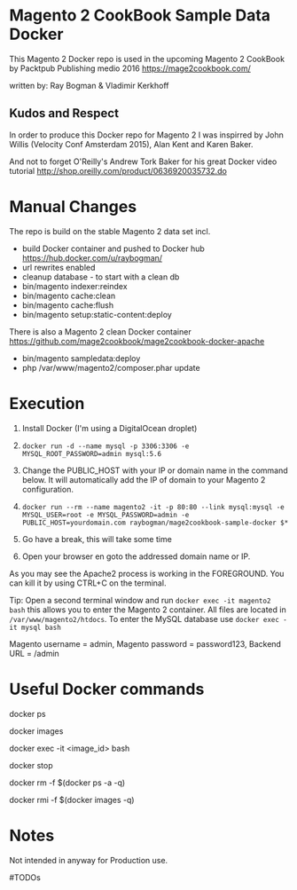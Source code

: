 # Magento 2 CookBook Sample Data Docker

This Magento 2 Docker repo is used in the upcoming Magento 2 CookBook by Packtpub Publishing medio 2016
https://mage2cookbook.com/

written by: Ray Bogman & Vladimir Kerkhoff

## Kudos and Respect

In order to produce this Docker repo for Magento 2 I was inspirred by John Willis (Velocity Conf Amsterdam 2015), Alan Kent and Karen Baker.

And not to forget O'Reilly's Andrew Tork Baker for his great Docker video tutorial http://shop.oreilly.com/product/0636920035732.do

# Manual Changes

The repo is build on the stable Magento 2 data set incl.
- build Docker container and pushed to Docker hub https://hub.docker.com/u/raybogman/
- url rewrites enabled
- cleanup database - to start with a clean db
- bin/magento indexer:reindex
- bin/magento cache:clean
- bin/magento cache:flush
- bin/magento setup:static-content:deploy

There is also a Magento 2 clean Docker container https://github.com/mage2cookbook/mage2cookbook-docker-apache

- bin/magento sampledata:deploy
- php /var/www/magento2/composer.phar update

# Execution

1. Install Docker (I'm using a DigitalOcean droplet)

2. `docker run -d --name mysql -p 3306:3306 -e MYSQL_ROOT_PASSWORD=admin mysql:5.6`

3. Change the PUBLIC_HOST with your IP or domain name in the command below. It will automatically add the IP of domain to your Magento 2 configuration. 

4. `docker run --rm --name magento2 -it -p 80:80 --link mysql:mysql -e MYSQL_USER=root -e MYSQL_PASSWORD=admin -e PUBLIC_HOST=yourdomain.com raybogman/mage2cookbook-sample-docker $*`

5. Go have a break, this will take some time

6. Open your browser en goto the addressed domain name or IP.

As you may see the Apache2 process is working in the FOREGROUND. You can kill it by using CTRL+C on the terminal.

Tip: Open a second terminal window and run `docker exec -it magento2 bash` this allows you to enter the Magento 2 container. All files are located in `/var/www/magento2/htdocs`. To enter the MySQL database use `docker exec -it mysql bash`

Magento username = admin,
Magento password = password123,
Backend URL	 = /admin

# Useful Docker commands

  docker ps

  docker images

  docker exec -it <image_id> bash

  docker stop

  docker rm -f $(docker ps -a -q)

  docker rmi -f $(docker images -q)


# Notes

Not intended in anyway for Production use.


#TODOs



